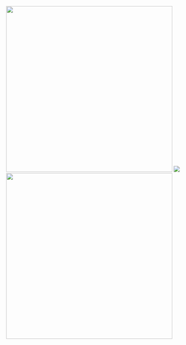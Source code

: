 <img width="450px" src="https://github-readme-stats-eight-theta-20.vercel.app/api?username=BeeFriedman&hide=stars&include_all_commits=true&count_private=true&show_icons=true&theme=transparent">
<img  src="https://github-readme-stats-eight-theta-20.vercel.app/api/top-langs/?username=BeeFriedman&layout=compact&theme=transparent">
<img width="450px" src="https://leetcard.jacoblin.cool/beefriedman?ext=heatmap">

